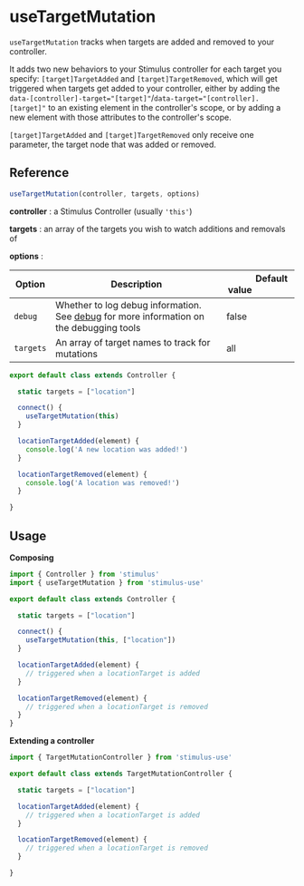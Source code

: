 # useTargetMutation

`useTargetMutation` tracks when targets are added and removed to your controller.

It adds two new behaviors to your Stimulus controller for each target you specify: `[target]TargetAdded` and `[target]TargetRemoved`, which will get triggered when targets get added to your
controller, either by adding the `data-[controller]-target="[target]"`/`data-target="[controller].[target]"` to an existing element in the controller's scope, or by adding a new element with those
attributes to the controller's scope.

`[target]TargetAdded` and `[target]TargetRemoved` only receive one parameter, the target node that was added or removed.

## Reference

```javascript
useTargetMutation(controller, targets, options)
```

**controller** : a Stimulus Controller (usually `'this'`)

**targets** : an array of the targets you wish to watch additions and removals of

**options** :

| Option| Description |&nbsp; &nbsp; &nbsp; &nbsp; &nbsp; &nbsp;Default value&nbsp; &nbsp; &nbsp; &nbsp; &nbsp; &nbsp; &nbsp; &nbsp;|
|-----------------------|-------------|---------------------|
| `debug` | Whether to log debug information. See [debug](debug.md) for more information on the debugging tools| false|
| `targets` | An array of target names to track for mutations | all |

```js
export default class extends Controller {

  static targets = ["location"]

  connect() {
    useTargetMutation(this)
  }

  locationTargetAdded(element) {
    console.log('A new location was added!')
  }

  locationTargetRemoved(element) {
    console.log('A location was removed!')
  }

}
```

## Usage

**Composing**

```js
import { Controller } from 'stimulus'
import { useTargetMutation } from 'stimulus-use'

export default class extends Controller {

  static targets = ["location"]

  connect() {
    useTargetMutation(this, ["location"])
  }

  locationTargetAdded(element) {
    // triggered when a locationTarget is added
  }

  locationTargetRemoved(element) {
    // triggered when a locationTarget is removed
  }
}
```


**Extending a controller**

```js
import { TargetMutationController } from 'stimulus-use'

export default class extends TargetMutationController {

  static targets = ["location"]

  locationTargetAdded(element) {
    // triggered when a locationTarget is added
  }

  locationTargetRemoved(element) {
    // triggered when a locationTarget is removed
  }

}
```
